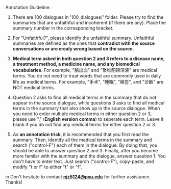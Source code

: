 Annotation Guideline:

1. There are 100 dialogues in '100_dialogues/' folder. Please try to find the summaries that are unfaithful and incoherent (if there are any). Place the summary number in the corresponding bracket. 

2. For "Unfaithful?", please identify the unfaithful summary. Unfaithful summaries are defined as the ones that **contradict with the source conversations or are crealy wrong based on the source**. 
 
3. **Medical term asked in both question 2 and 3 refers to a disease name, a treatment method, a medicine name, and any biomedical vocabularies.** For example, "脑出血" and "聚维酮碘溶液" are medical terms. You do not need to treat words that are commonly used in daily life as medical terms. For example, "手术", "睡眠", "棉签", and "诊断" are NOT medical terms.

4. Question 2 asks to find all medical terms in the summary that do not appear in the source dialogue, while questions 3 asks to find all medical terms in the summary that also show up in the source dialogue. When you need to enter multiple medical terms in either question 2 or 3, please use "," (**English version comma**) to seperate each term. Leave it blank if you do not find any medical terms for either question 2 or 3.

5. As **an annotation trick**, it is recommended that you first read the summary. Then, identify all the medical terms in the summary and search ("control-F") each of them in the dialogue. By doing that, you should be able to answer question 2 and 3. Finally, after you become more familar with the summary and the dialogue, answer question 1. You don't have to enter text. Just search ("control-F"), copy-paste, and modify "t or f" to either "t" or "f".



 in  Don't hesitate to contact **njz5124@psu.edu** for further assistance. Thanks!

